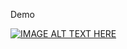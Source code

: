 Demo

[![IMAGE ALT TEXT HERE](http://img.youtube.com/vi/ZyTjWV-8E5c/0.jpg)](http://www.youtube.com/watch?v=ZyTjWV-8E5c)
